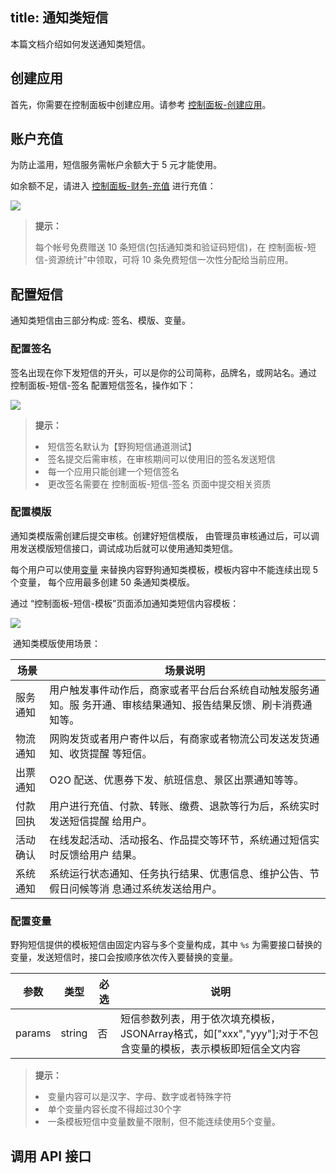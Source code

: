 title: 通知类短信
---

本篇文档介绍如何发送通知类短信。


## 创建应用
首先，你需要在控制面板中创建应用。请参考 [控制面板-创建应用](/console/creat.html)。


## 账户充值
为防止滥用，短信服务需帐户余额大于 5 元才能使用。

如余额不足，请进入 [控制面板-财务-充值](https://www.wilddog.com/pay/recharge) 进行充值：

![](/images/recharge.png)

<blockquote class="notice">
  <p><strong>提示：</strong></p>
  每个帐号免费赠送 10 条短信(包括通知类和验证码短信)，在 控制面板-短信-资源统计”中领取，可将 10 条免费短信一次性分配给当前应用。
</blockquote>


 
## 配置短信

通知类短信由三部分构成: 签名、模版、变量。

### 配置签名

签名出现在你下发短信的开头，可以是你的公司简称，品牌名，或网站名。通过 控制面板-短信-签名 配置短信签名，操作如下：

![](/images/sign.png)

<blockquote class="notice">
  <p><strong>提示：</strong></p>
  <li>短信签名默认为【野狗短信通道测试】</li>
  <li>签名提交后需审核，在审核期间可以使用旧的签名发送短信</li>
  <li>每一个应用只能创建一个短信签名</li>
  <li>更改签名需要在 控制面板-短信-签名 页面中提交相关资质</li>
</blockquote>


### 配置模版


通知类模版需创建后提交审核。创建好短信模版， 由管理员审核通过后，可以调用发送模版短信接口，调试成功后就可以使用通知类短信。

每个用户可以使用[变量]() 来替换内容野狗通知类模板，模板内容中不能连续出现 5 个变量， 每个应用最多创建 50 条通知类模版。

通过 “控制面板-短信-模板”页面添加通知类短信内容模板：

![](/images/mode.png)

 通知类模版使用场景：

|场景        |  场景说明|
|--------------|----  |
|服务通知    |用户触发事件动作后，商家或者平台后台系统自动触发服务通知。服 务开通、审核结果通知、报告结果反馈、刷卡消费通知等。|
|物流通知 |网购发货或者用户寄件以后，有商家或者物流公司发送发货通知、收货提醒 等短信。|
|出票通知|O2O 配送、优惠券下发、航班信息、景区出票通知等等。|
|付款回执|用户进行充值、付款、转账、缴费、退款等行为后，系统实时发送短信提醒 给用户。|
|活动确认|在线发起活动、活动报名、作品提交等环节，系统通过短信实时反馈给用户 结果。|
|系统通知|系统运行状态通知、任务执行结果、优惠信息、维护公告、节假日问候等消 息通过系统发送给用户。| 


### 配置变量

野狗短信提供的模板短信由固定内容与多个变量构成，其中 `%s` 为需要接口替换的变量，发送短信时，接口会按顺序依次传入要替换的变量。

|参数           |类型           |必选       |说明|
|--------------|--------------|----------|---|
|params           |string         |否         |短信参数列表，用于依次填充模板，JSONArray格式，如["xxx","yyy"];对于不包含变量的模板，表示模板即短信全文内容|

<blockquote class="notice">
  <p><strong>提示：</strong></p>
  <li>变量内容可以是汉字、字母、数字或者特殊字符 </li>
  <li>单个变量内容长度不得超过30个字</li>
  <li>一条模板短信中变量数量不限制，但不能连续使用5个变量。</li>
</blockquote>

## 调用 API 接口


 
 